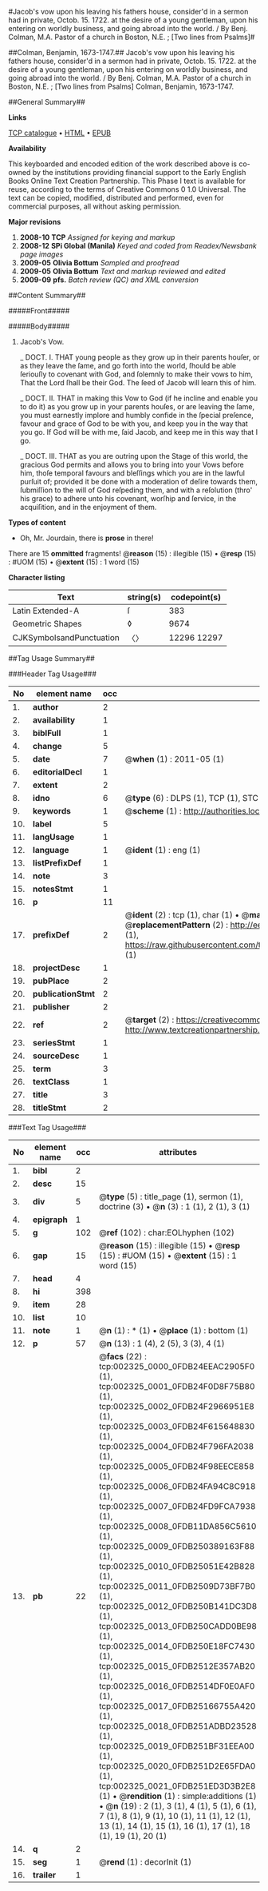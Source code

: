 #Jacob's vow upon his leaving his fathers house, consider'd in a sermon had in private, Octob. 15. 1722. at the desire of a young gentleman, upon his entering on worldly business, and going abroad into the world. / By Benj. Colman, M.A. Pastor of a church in Boston, N.E. ; [Two lines from Psalms]#

##Colman, Benjamin, 1673-1747.##
Jacob's vow upon his leaving his fathers house, consider'd in a sermon had in private, Octob. 15. 1722. at the desire of a young gentleman, upon his entering on worldly business, and going abroad into the world. / By Benj. Colman, M.A. Pastor of a church in Boston, N.E. ; [Two lines from Psalms]
Colman, Benjamin, 1673-1747.

##General Summary##

**Links**

[TCP catalogue](http://www.ota.ox.ac.uk/tcp/)  • 
[HTML](http://tei.it.ox.ac.uk/tcp/Texts-HTML/free/N01/N01956.html)  • 
[EPUB](http://tei.it.ox.ac.uk/tcp/Texts-EPUB/free/N01/N01956.epub)

**Availability**

This keyboarded and encoded edition of the
	       work described above is co-owned by the institutions
	       providing financial support to the Early English Books
	       Online Text Creation Partnership. This Phase I text is
	       available for reuse, according to the terms of Creative
	       Commons 0 1.0 Universal. The text can be copied,
	       modified, distributed and performed, even for
	       commercial purposes, all without asking permission.

**Major revisions**

1. __2008-10__ __TCP__ *Assigned for keying and markup*
1. __2008-12__ __SPi Global (Manila)__ *Keyed and coded from Readex/Newsbank page images*
1. __2009-05__ __Olivia Bottum__ *Sampled and proofread*
1. __2009-05__ __Olivia Bottum__ *Text and markup reviewed and edited*
1. __2009-09__ __pfs.__ *Batch review (QC) and XML conversion*

##Content Summary##

#####Front#####

#####Body#####

1. Jacob's Vow.

    _ DOCT. I. THAT young people as they grow up in their parents houſer, or as they leave the ſame, and go forth into the world, ſhould be able ſeriouſly to covenant with God, and ſolemnly to make their vows to him, That the Lord ſhall be their God. The ſeed of Jacob will learn this of him.

    _ DOCT. II. THAT in making this Vow to God (if he incline and enable you to do it) as you grow up in your parents houſes, or are leaving the ſame, you must earnestly implore and humbly confide in the ſpecial preſence,
favour and grace of God to be with you, and keep you in the way that you go. If God will be with me, ſaid Jacob, and keep me in this way that I go.

    _ DOCT. III. THAT as you are outring upon the Stage of this world, the gracious God permits and allows you to bring into your Vows before him, thoſe temporal favours and bleſſings which you are in the lawful purſuit of; provided it be done with a moderation of deſire towards them, ſubmiſſion to the will of God reſpeding them, and with a reſolution (thro' his grace) to adhere unto his covenant, worſhip and ſervice, in the acquiſition, and in the enjoyment of them.

**Types of content**

  * Oh, Mr. Jourdain, there is **prose** in there!

There are 15 **ommitted** fragments! 
 @__reason__ (15) : illegible (15)  •  @__resp__ (15) : #UOM (15)  •  @__extent__ (15) : 1 word (15)

**Character listing**


|Text|string(s)|codepoint(s)|
|---|---|---|
|Latin Extended-A|ſ|383|
|Geometric Shapes|◊|9674|
|CJKSymbolsandPunctuation|〈〉|12296 12297|

##Tag Usage Summary##

###Header Tag Usage###

|No|element name|occ|attributes|
|---|---|---|---|
|1.|__author__|2||
|2.|__availability__|1||
|3.|__biblFull__|1||
|4.|__change__|5||
|5.|__date__|7| @__when__ (1) : 2011-05 (1)|
|6.|__editorialDecl__|1||
|7.|__extent__|2||
|8.|__idno__|6| @__type__ (6) : DLPS (1), TCP (1), STC (1), NOTIS (1), IMAGE-SET (1), EVANS-CITATION (1)|
|9.|__keywords__|1| @__scheme__ (1) : http://authorities.loc.gov/ (1)|
|10.|__label__|5||
|11.|__langUsage__|1||
|12.|__language__|1| @__ident__ (1) : eng (1)|
|13.|__listPrefixDef__|1||
|14.|__note__|3||
|15.|__notesStmt__|1||
|16.|__p__|11||
|17.|__prefixDef__|2| @__ident__ (2) : tcp (1), char (1)  •  @__matchPattern__ (2) : ([0-9\-]+):([0-9IVX]+) (1), (.+) (1)  •  @__replacementPattern__ (2) : http://eebo.chadwyck.com/downloadtiff?vid=$1&page=$2 (1), https://raw.githubusercontent.com/textcreationpartnership/Texts/master/tcpchars.xml#$1 (1)|
|18.|__projectDesc__|1||
|19.|__pubPlace__|2||
|20.|__publicationStmt__|2||
|21.|__publisher__|2||
|22.|__ref__|2| @__target__ (2) : https://creativecommons.org/publicdomain/zero/1.0/ (1), http://www.textcreationpartnership.org/docs/. (1)|
|23.|__seriesStmt__|1||
|24.|__sourceDesc__|1||
|25.|__term__|3||
|26.|__textClass__|1||
|27.|__title__|3||
|28.|__titleStmt__|2||


###Text Tag Usage###

|No|element name|occ|attributes|
|---|---|---|---|
|1.|__bibl__|2||
|2.|__desc__|15||
|3.|__div__|5| @__type__ (5) : title_page (1), sermon (1), doctrine (3)  •  @__n__ (3) : 1 (1), 2 (1), 3 (1)|
|4.|__epigraph__|1||
|5.|__g__|102| @__ref__ (102) : char:EOLhyphen (102)|
|6.|__gap__|15| @__reason__ (15) : illegible (15)  •  @__resp__ (15) : #UOM (15)  •  @__extent__ (15) : 1 word (15)|
|7.|__head__|4||
|8.|__hi__|398||
|9.|__item__|28||
|10.|__list__|10||
|11.|__note__|1| @__n__ (1) : * (1)  •  @__place__ (1) : bottom (1)|
|12.|__p__|57| @__n__ (13) : 1 (4), 2 (5), 3 (3), 4 (1)|
|13.|__pb__|22| @__facs__ (22) : tcp:002325_0000_0FDB24EEAC2905F0 (1), tcp:002325_0001_0FDB24F0D8F75B80 (1), tcp:002325_0002_0FDB24F2966951E8 (1), tcp:002325_0003_0FDB24F615648830 (1), tcp:002325_0004_0FDB24F796FA2038 (1), tcp:002325_0005_0FDB24F98EECE858 (1), tcp:002325_0006_0FDB24FA94C8C918 (1), tcp:002325_0007_0FDB24FD9FCA7938 (1), tcp:002325_0008_0FDB11DA856C5610 (1), tcp:002325_0009_0FDB250389163F88 (1), tcp:002325_0010_0FDB25051E42B828 (1), tcp:002325_0011_0FDB2509D73BF7B0 (1), tcp:002325_0012_0FDB250B141DC3D8 (1), tcp:002325_0013_0FDB250CADD0BE98 (1), tcp:002325_0014_0FDB250E18FC7430 (1), tcp:002325_0015_0FDB2512E357AB20 (1), tcp:002325_0016_0FDB2514DF0E0AF0 (1), tcp:002325_0017_0FDB25166755A420 (1), tcp:002325_0018_0FDB251ADBD23528 (1), tcp:002325_0019_0FDB251BF31EEA00 (1), tcp:002325_0020_0FDB251D2E65FDA0 (1), tcp:002325_0021_0FDB251ED3D3B2E8 (1)  •  @__rendition__ (1) : simple:additions (1)  •  @__n__ (19) : 2 (1), 3 (1), 4 (1), 5 (1), 6 (1), 7 (1), 8 (1), 9 (1), 10 (1), 11 (1), 12 (1), 13 (1), 14 (1), 15 (1), 16 (1), 17 (1), 18 (1), 19 (1), 20 (1)|
|14.|__q__|2||
|15.|__seg__|1| @__rend__ (1) : decorInit (1)|
|16.|__trailer__|1||
